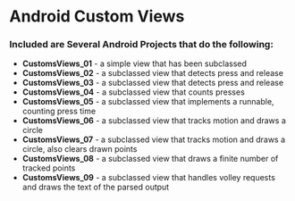 # Android Custom Views

### Included are Several Android Projects that do the following:

- **CustomsViews_01** - a simple view that has been subclassed
- **CustomsViews_02** - a subclassed view that detects press and release
- **CustomsViews_03** - a subclassed view that detects press and release
- **CustomsViews_04** - a subclassed view that counts presses
- **CustomsViews_05** - a subclassed view that implements a runnable, counting press time
- **CustomsViews_06** - a subclassed view that tracks motion and draws a circle
- **CustomsViews_07** - a subclassed view that tracks motion and draws a circle, also clears drawn points
- **CustomsViews_08** - a subclassed view that draws a finite number of tracked points
- **CustomsViews_09** - a subclassed view that handles volley requests and draws the text of the parsed output